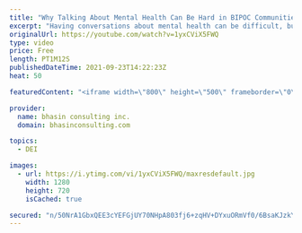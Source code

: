 ```yaml
---
title: "Why Talking About Mental Health Can Be Hard in BIPOC Communities"
excerpt: "Having conversations about mental health can be difficult, but it is particularly challenging for people who are Black, Indigenous and People of Color. In this video, DEI expert and bci founder, Ritu Bhasin, explains why experiences of mental health are often vilified in communities of color.  - - -"
originalUrl: https://youtube.com/watch?v=1yxCViX5FWQ
type: video
price: Free
length: PT1M12S
publishedDateTime: 2021-09-23T14:22:23Z
heat: 50

featuredContent: "<iframe width=\"800\" height=\"500\" frameborder=\"0\" src=\"https://www.youtube.com/embed/1yxCViX5FWQ\" allow=\"accelerometer; autoplay; encrypted-media; gyroscope; picture-in-picture\" allowfullscreen></iframe>"

provider:
  name: bhasin consulting inc.
  domain: bhasinconsulting.com

topics:
  - DEI

images:
  - url: https://i.ytimg.com/vi/1yxCViX5FWQ/maxresdefault.jpg
    width: 1280
    height: 720
    isCached: true

secured: "n/50NrA1GbxQEE3cYEFGjUY70NHpA803fj6+zqHV+DYxuORmVf0/6BsaKJzkYiiAkBkG3/gRk5cD3PNaGTfSrv8RrYScYi8Cdn0G1+p1R6u3AJPQT8noZ8YTtLpmjM5DuJcD2FF0WlAegoXxao/KmSFgroP7EHtKoW3RjZ/vU1WpWAm8y/ereoivddpabzQKeMed4EunE/8sgWxapL3cA9TRagCpNEgAYYSiuoFj9DOZPQSHx6cE+4VUz4bRtguZMVIWsp9cmgXTPxrbCWWX+h5xw/kjxzjrfVhaBf80A+0qxXrHlRr0qELkwFeOFs46mhbk6X+ePiBq5fIiOpZY+LQ1mWe+4gtw9363dBF+TZW1cc77P9yMIDHK83Pe+tmRH9Vavh+njJ2ci34Izz/o91+2d6Q21yaETpJ/j8l/AL0=;+O8c1ORRLSGvr4K8cjMihw=="
---
```


